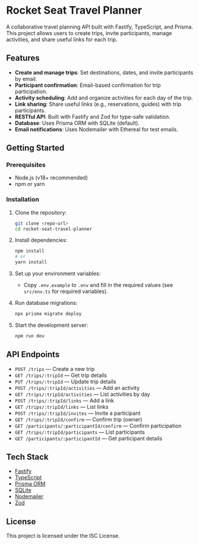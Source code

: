 # Rocket Seat Travel Planner

A collaborative travel planning API built with Fastify, TypeScript, and Prisma. This project allows users to create trips, invite participants, manage activities, and share useful links for each trip.

## Features
- **Create and manage trips**: Set destinations, dates, and invite participants by email.
- **Participant confirmation**: Email-based confirmation for trip participation.
- **Activity scheduling**: Add and organize activities for each day of the trip.
- **Link sharing**: Share useful links (e.g., reservations, guides) with trip participants.
- **RESTful API**: Built with Fastify and Zod for type-safe validation.
- **Database**: Uses Prisma ORM with SQLite (default).
- **Email notifications**: Uses Nodemailer with Ethereal for test emails.

## Getting Started

### Prerequisites
- Node.js (v18+ recommended)
- npm or yarn

### Installation
1. Clone the repository:
   ```sh
   git clone <repo-url>
   cd rocket-seat-travel-planner
   ```
2. Install dependencies:
   ```sh
   npm install
   # or
   yarn install
   ```
3. Set up your environment variables:
   - Copy `.env.example` to `.env` and fill in the required values (see `src/env.ts` for required variables).

4. Run database migrations:
   ```sh
   npx prisma migrate deploy
   ```

5. Start the development server:
   ```sh
   npm run dev
   ```

## API Endpoints

- `POST /trips` — Create a new trip
- `GET /trips/:tripId` — Get trip details
- `PUT /trips/:tripId` — Update trip details
- `POST /trips/:tripId/activities` — Add an activity
- `GET /trips/:tripId/activities` — List activities by day
- `POST /trips/:tripId/links` — Add a link
- `GET /trips/:tripId/links` — List links
- `POST /trips/:tripId/invites` — Invite a participant
- `GET /trips/:tripId/confirm` — Confirm trip (owner)
- `GET /participants/:participantId/confirm` — Confirm participation
- `GET /trips/:tripId/participants` — List participants
- `GET /participants/:participantId` — Get participant details

## Tech Stack
- [Fastify](https://www.fastify.io/)
- [TypeScript](https://www.typescriptlang.org/)
- [Prisma ORM](https://www.prisma.io/)
- [SQLite](https://www.sqlite.org/)
- [Nodemailer](https://nodemailer.com/)
- [Zod](https://zod.dev/)

## License

This project is licensed under the ISC License.
